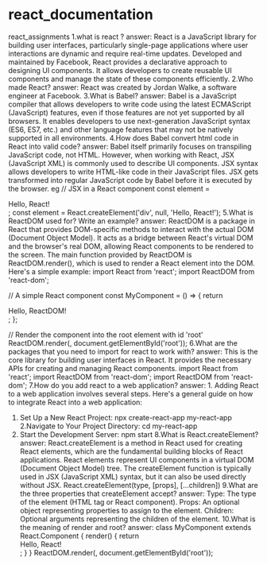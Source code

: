 # react_documentation
react_assignments
1.what is react ?
answer:
React is a JavaScript library for building user interfaces, particularly single-page applications where user interactions are dynamic and require real-time updates. Developed and maintained by Facebook, React provides a declarative approach to designing UI components. It allows developers to create reusable UI components and manage the state of these components efficiently.
2.Who made React?
answer:
React was created by Jordan Walke, a software engineer at Facebook.
3.What is Babel?
answer:
Babel is a JavaScript compiler that allows developers to write code using the latest ECMAScript (JavaScript) features, even if those features are not yet supported by all browsers. It enables developers to use next-generation JavaScript syntax (ES6, ES7, etc.) and other language features that may not be natively supported in all environments.
4.How does Babel convert html code in React into valid code?
answer:
Babel itself primarily focuses on transpiling JavaScript code, not HTML. However, when working with React, JSX (JavaScript XML) is commonly used to describe UI components. JSX syntax allows developers to write HTML-like code in their JavaScript files. JSX gets transformed into regular JavaScript code by Babel before it is executed by the browser.
eg // JSX in a React component
const element = <div>Hello, React!</div>;
const element = React.createElement('div', null, 'Hello, React!');
5.What is ReactDOM used for? Write an example?
answer:
ReactDOM is a package in React that provides DOM-specific methods to interact with the actual DOM (Document Object Model). It acts as a bridge between React's virtual DOM and the browser's real DOM, allowing React components to be rendered to the screen.
The main function provided by ReactDOM is ReactDOM.render(), which is used to render a React element into the DOM. Here's a simple example:
import React from 'react';
import ReactDOM from 'react-dom';

// A simple React component
const MyComponent = () => {
  return <div>Hello, ReactDOM!</div>;
};

// Render the component into the root element with id 'root'
ReactDOM.render(<MyComponent />, document.getElementById('root'));
6.What are the packages that you need to import for react to work with?
answer:
This is the core library for building user interfaces in React. It provides the necessary APIs for creating and managing React components.
import React from 'react';
import ReactDOM from 'react-dom';
import ReactDOM from 'react-dom';
7.How do you add react to a web application?
answer:
1.
Adding React to a web application involves several steps. Here's a general guide on how to integrate React into a web application:

1. Set Up a New React Project:
npx create-react-app my-react-app
2.Navigate to Your Project Directory:
cd my-react-app
3. Start the Development Server:
npm start
8.What is React.createElement?
answer:
React.createElement is a method in React used for creating React elements, which are the fundamental building blocks of React applications. React elements represent UI components in a virtual DOM (Document Object Model) tree. The createElement function is typically used in JSX (JavaScript XML) syntax, but it can also be used directly without JSX.
React.createElement(type, [props], [...children])
9.What are the three properties that createElement accept?
answer:
Type: The type of the element (HTML tag or React component).
Props: An optional object representing properties to assign to the element.
Children: Optional arguments representing the children of the element.
10.What is the meaning of render and root?
answer:
class MyComponent extends React.Component {
  render() {
    return <div>Hello, React!</div>;
  }
}
ReactDOM.render(<MyComponent />, document.getElementById('root'));





